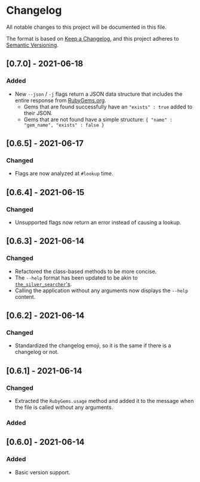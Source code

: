 # Changelog
All notable changes to this project will be documented in this file.

The format is based on [Keep a Changelog](https://keepachangelog.com/en/1.0.0/),
and this project adheres to [Semantic Versioning](https://semver.org/spec/v2.0.0.html).

## [0.7.0] - 2021-06-18

### Added

* New `--json` / `-j` flags return a JSON data structure that includes the entire response from
  [RubyGems.org][gems api].
  * Gems that are found successfully have an `"exists" : true` added to their JSON.
  * Gems that are not found have a simple structure: `{ "name" : "gem_name", "exists" : false }`

## [0.6.5] - 2021-06-17

### Changed

* Flags are now analyzed at `#lookup` time.

## [0.6.4] - 2021-06-15

### Changed

* Unsupported flags now return an error instead of causing a lookup.

## [0.6.3] - 2021-06-14

### Changed

* Refactored the class-based methods to be more concise.
* The `--help` format has been updated to be akin to [`the_silver_searcher`'s][ag].
* Calling the application without any arguments now displays the `--help` content.

## [0.6.2] - 2021-06-14

### Changed

* Standardized the changelog emoji, so it is the same if there is a changelog or not.

## [0.6.1] - 2021-06-14

### Changed

* Extracted the `RubyGems.usage` method and added it to the message when the file is called without
  any arguments.

### Added

## [0.6.0] - 2021-06-14

### Added

* Basic version support.

[ag]: https://github.com/ggreer/the_silver_searcher
[gems api]: https://guides.rubygems.org/rubygems-org-api/#gem-methods
